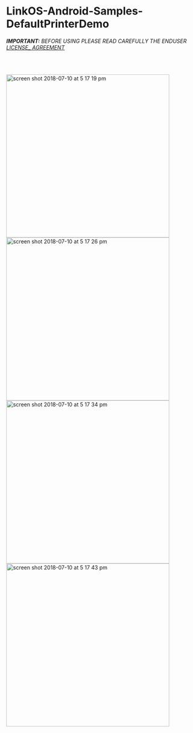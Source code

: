 # LinkOS-Android-Samples-DefaultPrinterDemo
###### __IMPORTANT:__ BEFORE USING PLEASE READ CAREFULLY THE ENDUSER [LICENSE_ AGREEMENT](http://link-os.github.io/Zebra_SDK_EULA.pdf)
<br />


<p float="left">
<img width="432" height=”600” alt="screen shot 2018-07-10 at 5 17 19 pm" src="https://user-images.githubusercontent.com/41017424/42540722-43d0c480-8465-11e8-9d45-a9ad87d6dd69.png">
<img width="432" height=”600” alt="screen shot 2018-07-10 at 5 17 26 pm" src="https://user-images.githubusercontent.com/41017424/42540723-44b1de84-8465-11e8-86a8-011e7c5b3c35.png">
<img width="432" height=”600” alt="screen shot 2018-07-10 at 5 17 34 pm" src="https://user-images.githubusercontent.com/41017424/42540724-45770ad8-8465-11e8-8421-0d42d40ffb2d.png">
<img width="432" height=”600” alt="screen shot 2018-07-10 at 5 17 43 pm" src="https://user-images.githubusercontent.com/41017424/42540725-465a5310-8465-11e8-91ee-6435669980fb.png">


</p>
